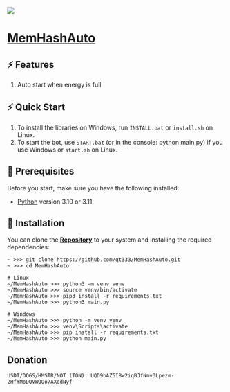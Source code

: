 [<img src="https://img.shields.io/badge/python-3.10%20%7C%203.11-blue">](https://www.python.org/downloads/)

# [MemHashAuto](https://t.me/memhash_bot)

## ⚡ Features
1. Auto start when energy is full


## ⚡ Quick Start
1. To install the libraries on Windows, run `INSTALL.bat` or `install.sh` on Linux.
2. To start the bot, use `START.bat` (or in the console: python main.py) if you use Windows or `start.sh` on Linux.


## 📌 Prerequisites
Before you start, make sure you have the following installed:
- [Python](https://www.python.org/downloads/) version 3.10 or 3.11.


## 🧱 Installation
You can clone the [**Repository**](https://github.com/qt333/MemHashAuto) to your system and installing the required dependencies:
```shell
~ >>> git clone https://github.com/qt333/MemHashAuto.git  
~ >>> cd MemHashAuto

# Linux
~/MemHashAuto >>> python3 -m venv venv
~/MemHashAuto >>> source venv/bin/activate
~/MemHashAuto >>> pip3 install -r requirements.txt
~/MemHashAuto >>> python3 main.py

# Windows
~/MemHashAuto >>> python -m venv venv
~/MemHashAuto >>> venv\Scripts\activate
~/MemHashAuto >>> pip install -r requirements.txt
~/MemHashAuto >>> python main.py
```

## Donation
    USDT/DOGS/HMSTR/NOT (TON): UQD9bAZ5I8w2iqBJfNmv3Lpezm-2HfYMoDQVWQOo7AXodNyf

